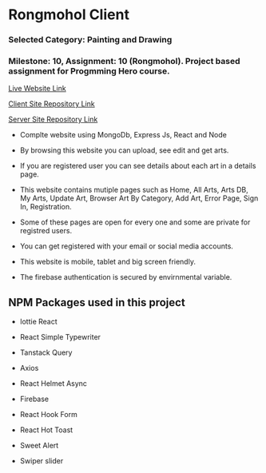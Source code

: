 # Rongmohol Client

### Selected Category: Painting and Drawing

### Milestone: 10, Assignment: 10 (Rongmohol). Project based assignment for Progmming Hero course.

[Live Website Link](https://rongmohol.netlify.app/)

[Client Site Repository Link](https://github.com/programming-hero-web-course-4/B9A10-client-side-abdul-muhaimin-toha)

[Server Site Repository Link](https://github.com/programming-hero-web-course-4/b9a10-server-side-abdul-muhaimin-toha)

- Complte website using MongoDb, Express Js, React and Node

- By browsing this website you can upload, see edit and get arts.

- If you are registered user you can see details about each art in a details page.

- This website contains mutiple pages such as Home, All Arts, Arts DB, My Arts, Update Art, Browser Art By Category, Add Art, Error Page, Sign In, Registration.

- Some of these pages are open for every one and some are private for registred users.

- You can get registered with your email or social media accounts.

- This website is mobile, tablet and big screen friendly.

- The firebase authentication is secured by envirnmental variable.

## NPM Packages used in this project

- lottie React

- React Simple Typewriter

- Tanstack Query

- Axios

- React Helmet Async

- Firebase

- React Hook Form

- React Hot Toast

- Sweet Alert

- Swiper slider

